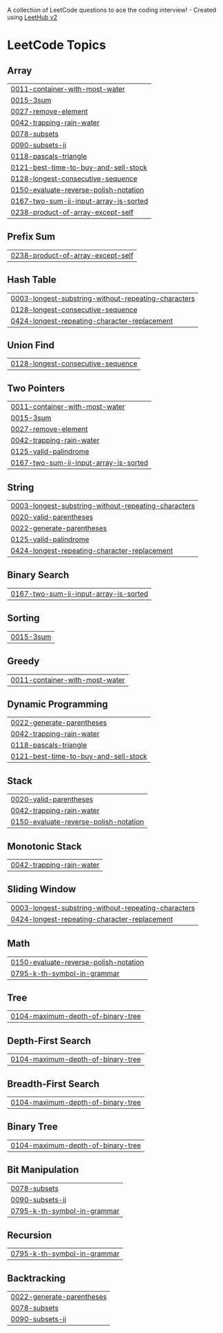 A collection of LeetCode questions to ace the coding interview! - Created using [LeetHub v2](https://github.com/arunbhardwaj/LeetHub-2.0)
<!---LeetCode Topics Start-->
# LeetCode Topics
## Array
|  |
| ------- |
| [0011-container-with-most-water](https://github.com/Abhi7026/Revison_From_Scratch/tree/master/0011-container-with-most-water) |
| [0015-3sum](https://github.com/Abhi7026/Revison_From_Scratch/tree/master/0015-3sum) |
| [0027-remove-element](https://github.com/Abhi7026/Revison_From_Scratch/tree/master/0027-remove-element) |
| [0042-trapping-rain-water](https://github.com/Abhi7026/Revison_From_Scratch/tree/master/0042-trapping-rain-water) |
| [0078-subsets](https://github.com/Abhi7026/Revison_From_Scratch/tree/master/0078-subsets) |
| [0090-subsets-ii](https://github.com/Abhi7026/Revison_From_Scratch/tree/master/0090-subsets-ii) |
| [0118-pascals-triangle](https://github.com/Abhi7026/Revison_From_Scratch/tree/master/0118-pascals-triangle) |
| [0121-best-time-to-buy-and-sell-stock](https://github.com/Abhi7026/Revison_From_Scratch/tree/master/0121-best-time-to-buy-and-sell-stock) |
| [0128-longest-consecutive-sequence](https://github.com/Abhi7026/Revison_From_Scratch/tree/master/0128-longest-consecutive-sequence) |
| [0150-evaluate-reverse-polish-notation](https://github.com/Abhi7026/Revison_From_Scratch/tree/master/0150-evaluate-reverse-polish-notation) |
| [0167-two-sum-ii-input-array-is-sorted](https://github.com/Abhi7026/Revison_From_Scratch/tree/master/0167-two-sum-ii-input-array-is-sorted) |
| [0238-product-of-array-except-self](https://github.com/Abhi7026/Revison_From_Scratch/tree/master/0238-product-of-array-except-self) |
## Prefix Sum
|  |
| ------- |
| [0238-product-of-array-except-self](https://github.com/Abhi7026/Revison_From_Scratch/tree/master/0238-product-of-array-except-self) |
## Hash Table
|  |
| ------- |
| [0003-longest-substring-without-repeating-characters](https://github.com/Abhi7026/Revison_From_Scratch/tree/master/0003-longest-substring-without-repeating-characters) |
| [0128-longest-consecutive-sequence](https://github.com/Abhi7026/Revison_From_Scratch/tree/master/0128-longest-consecutive-sequence) |
| [0424-longest-repeating-character-replacement](https://github.com/Abhi7026/Revison_From_Scratch/tree/master/0424-longest-repeating-character-replacement) |
## Union Find
|  |
| ------- |
| [0128-longest-consecutive-sequence](https://github.com/Abhi7026/Revison_From_Scratch/tree/master/0128-longest-consecutive-sequence) |
## Two Pointers
|  |
| ------- |
| [0011-container-with-most-water](https://github.com/Abhi7026/Revison_From_Scratch/tree/master/0011-container-with-most-water) |
| [0015-3sum](https://github.com/Abhi7026/Revison_From_Scratch/tree/master/0015-3sum) |
| [0027-remove-element](https://github.com/Abhi7026/Revison_From_Scratch/tree/master/0027-remove-element) |
| [0042-trapping-rain-water](https://github.com/Abhi7026/Revison_From_Scratch/tree/master/0042-trapping-rain-water) |
| [0125-valid-palindrome](https://github.com/Abhi7026/Revison_From_Scratch/tree/master/0125-valid-palindrome) |
| [0167-two-sum-ii-input-array-is-sorted](https://github.com/Abhi7026/Revison_From_Scratch/tree/master/0167-two-sum-ii-input-array-is-sorted) |
## String
|  |
| ------- |
| [0003-longest-substring-without-repeating-characters](https://github.com/Abhi7026/Revison_From_Scratch/tree/master/0003-longest-substring-without-repeating-characters) |
| [0020-valid-parentheses](https://github.com/Abhi7026/Revison_From_Scratch/tree/master/0020-valid-parentheses) |
| [0022-generate-parentheses](https://github.com/Abhi7026/Revison_From_Scratch/tree/master/0022-generate-parentheses) |
| [0125-valid-palindrome](https://github.com/Abhi7026/Revison_From_Scratch/tree/master/0125-valid-palindrome) |
| [0424-longest-repeating-character-replacement](https://github.com/Abhi7026/Revison_From_Scratch/tree/master/0424-longest-repeating-character-replacement) |
## Binary Search
|  |
| ------- |
| [0167-two-sum-ii-input-array-is-sorted](https://github.com/Abhi7026/Revison_From_Scratch/tree/master/0167-two-sum-ii-input-array-is-sorted) |
## Sorting
|  |
| ------- |
| [0015-3sum](https://github.com/Abhi7026/Revison_From_Scratch/tree/master/0015-3sum) |
## Greedy
|  |
| ------- |
| [0011-container-with-most-water](https://github.com/Abhi7026/Revison_From_Scratch/tree/master/0011-container-with-most-water) |
## Dynamic Programming
|  |
| ------- |
| [0022-generate-parentheses](https://github.com/Abhi7026/Revison_From_Scratch/tree/master/0022-generate-parentheses) |
| [0042-trapping-rain-water](https://github.com/Abhi7026/Revison_From_Scratch/tree/master/0042-trapping-rain-water) |
| [0118-pascals-triangle](https://github.com/Abhi7026/Revison_From_Scratch/tree/master/0118-pascals-triangle) |
| [0121-best-time-to-buy-and-sell-stock](https://github.com/Abhi7026/Revison_From_Scratch/tree/master/0121-best-time-to-buy-and-sell-stock) |
## Stack
|  |
| ------- |
| [0020-valid-parentheses](https://github.com/Abhi7026/Revison_From_Scratch/tree/master/0020-valid-parentheses) |
| [0042-trapping-rain-water](https://github.com/Abhi7026/Revison_From_Scratch/tree/master/0042-trapping-rain-water) |
| [0150-evaluate-reverse-polish-notation](https://github.com/Abhi7026/Revison_From_Scratch/tree/master/0150-evaluate-reverse-polish-notation) |
## Monotonic Stack
|  |
| ------- |
| [0042-trapping-rain-water](https://github.com/Abhi7026/Revison_From_Scratch/tree/master/0042-trapping-rain-water) |
## Sliding Window
|  |
| ------- |
| [0003-longest-substring-without-repeating-characters](https://github.com/Abhi7026/Revison_From_Scratch/tree/master/0003-longest-substring-without-repeating-characters) |
| [0424-longest-repeating-character-replacement](https://github.com/Abhi7026/Revison_From_Scratch/tree/master/0424-longest-repeating-character-replacement) |
## Math
|  |
| ------- |
| [0150-evaluate-reverse-polish-notation](https://github.com/Abhi7026/Revison_From_Scratch/tree/master/0150-evaluate-reverse-polish-notation) |
| [0795-k-th-symbol-in-grammar](https://github.com/Abhi7026/Revison_From_Scratch/tree/master/0795-k-th-symbol-in-grammar) |
## Tree
|  |
| ------- |
| [0104-maximum-depth-of-binary-tree](https://github.com/Abhi7026/Revison_From_Scratch/tree/master/0104-maximum-depth-of-binary-tree) |
## Depth-First Search
|  |
| ------- |
| [0104-maximum-depth-of-binary-tree](https://github.com/Abhi7026/Revison_From_Scratch/tree/master/0104-maximum-depth-of-binary-tree) |
## Breadth-First Search
|  |
| ------- |
| [0104-maximum-depth-of-binary-tree](https://github.com/Abhi7026/Revison_From_Scratch/tree/master/0104-maximum-depth-of-binary-tree) |
## Binary Tree
|  |
| ------- |
| [0104-maximum-depth-of-binary-tree](https://github.com/Abhi7026/Revison_From_Scratch/tree/master/0104-maximum-depth-of-binary-tree) |
## Bit Manipulation
|  |
| ------- |
| [0078-subsets](https://github.com/Abhi7026/Revison_From_Scratch/tree/master/0078-subsets) |
| [0090-subsets-ii](https://github.com/Abhi7026/Revison_From_Scratch/tree/master/0090-subsets-ii) |
| [0795-k-th-symbol-in-grammar](https://github.com/Abhi7026/Revison_From_Scratch/tree/master/0795-k-th-symbol-in-grammar) |
## Recursion
|  |
| ------- |
| [0795-k-th-symbol-in-grammar](https://github.com/Abhi7026/Revison_From_Scratch/tree/master/0795-k-th-symbol-in-grammar) |
## Backtracking
|  |
| ------- |
| [0022-generate-parentheses](https://github.com/Abhi7026/Revison_From_Scratch/tree/master/0022-generate-parentheses) |
| [0078-subsets](https://github.com/Abhi7026/Revison_From_Scratch/tree/master/0078-subsets) |
| [0090-subsets-ii](https://github.com/Abhi7026/Revison_From_Scratch/tree/master/0090-subsets-ii) |
<!---LeetCode Topics End-->